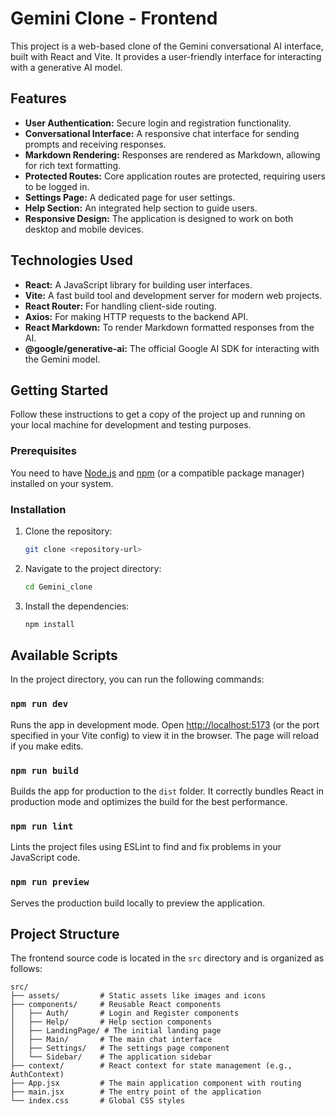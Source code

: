 # Gemini Clone - Frontend

This project is a web-based clone of the Gemini conversational AI interface, built with React and Vite. It provides a user-friendly interface for interacting with a generative AI model.

## Features

*   **User Authentication:** Secure login and registration functionality.
*   **Conversational Interface:** A responsive chat interface for sending prompts and receiving responses.
*   **Markdown Rendering:** Responses are rendered as Markdown, allowing for rich text formatting.
*   **Protected Routes:** Core application routes are protected, requiring users to be logged in.
*   **Settings Page:** A dedicated page for user settings.
*   **Help Section:** An integrated help section to guide users.
*   **Responsive Design:** The application is designed to work on both desktop and mobile devices.

## Technologies Used

*   **React:** A JavaScript library for building user interfaces.
*   **Vite:** A fast build tool and development server for modern web projects.
*   **React Router:** For handling client-side routing.
*   **Axios:** For making HTTP requests to the backend API.
*   **React Markdown:** To render Markdown formatted responses from the AI.
*   **@google/generative-ai:** The official Google AI SDK for interacting with the Gemini model.

## Getting Started

Follow these instructions to get a copy of the project up and running on your local machine for development and testing purposes.

### Prerequisites

You need to have [Node.js](https://nodejs.org/) and [npm](https://www.npmjs.com/) (or a compatible package manager) installed on your system.

### Installation

1.  Clone the repository:
    ```sh
    git clone <repository-url>
    ```
2.  Navigate to the project directory:
    ```sh
    cd Gemini_clone
    ```
3.  Install the dependencies:
    ```sh
    npm install
    ```

## Available Scripts

In the project directory, you can run the following commands:

### `npm run dev`

Runs the app in development mode. Open [http://localhost:5173](http://localhost:5173) (or the port specified in your Vite config) to view it in the browser. The page will reload if you make edits.

### `npm run build`

Builds the app for production to the `dist` folder. It correctly bundles React in production mode and optimizes the build for the best performance.

### `npm run lint`

Lints the project files using ESLint to find and fix problems in your JavaScript code.

### `npm run preview`

Serves the production build locally to preview the application.

## Project Structure

The frontend source code is located in the `src` directory and is organized as follows:

```
src/
├── assets/         # Static assets like images and icons
├── components/     # Reusable React components
│   ├── Auth/       # Login and Register components
│   ├── Help/       # Help section components
│   ├── LandingPage/ # The initial landing page
│   ├── Main/       # The main chat interface
│   ├── Settings/   # The settings page component
│   └── Sidebar/    # The application sidebar
├── context/        # React context for state management (e.g., AuthContext)
├── App.jsx         # The main application component with routing
├── main.jsx        # The entry point of the application
└── index.css       # Global CSS styles
```
